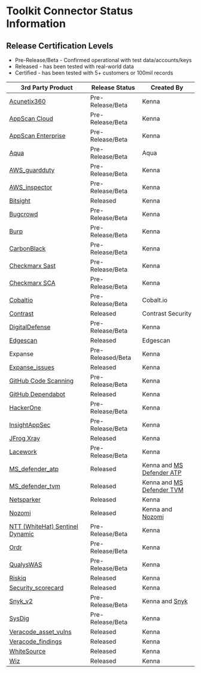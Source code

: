 # Toolkit Connector Status Information

## Release Certification Levels

- Pre-Release/Beta - Confirmed operational with test data/accounts/keys
- Released - has been tested with real-world data
- Certified - has been tested with 5+ customers or 100mil records




| 3rd Party Product | Release Status | Created By |
| --- | --- | --- |
| [Acunetix360](https://github.com/KennaSecurity/toolkit/tree/main/tasks/connectors/acunetix360/readme.md) | Pre-Release/Beta | Kenna |
| [AppScan Cloud](https://github.com/KennaSecurity/toolkit/tree/main/tasks/connectors/appscan_cloud/readme.md) | Pre-Release/Beta | Kenna |
| [AppScan Enterprise](https://github.com/KennaSecurity/toolkit/tree/main/tasks/connectors/appscan_enterprise/readme.md) | Pre-Release/Beta | Kenna |
| [Aqua](https://github.com/KennaSecurity/toolkit/tree/main/tasks/connectors/aqua/README.md) | Pre-Release/Beta | Aqua |
| [AWS_guardduty](https://github.com/KennaSecurity/toolkit/blob/main/tasks/connectors/aws_guardduty/ReadME.md) | Pre-Release/Beta | Kenna |
| [AWS_inspector](https://github.com/KennaSecurity/toolkit/tree/main/tasks/connectors/aws_inspector) | Pre-Release/Beta | Kenna |
| [Bitsight](https://github.com/KennaSecurity/toolkit/blob/main/tasks/connectors/digital_footprint/bitsight/README.md) | Released | Kenna |
| [Bugcrowd](https://github.com/KennaSecurity/toolkit/blob/main/tasks/connectors/bugcrowd/readme.md) | Pre-Release/Beta | Kenna |
| [Burp](https://github.com/KennaSecurity/toolkit/blob/main/tasks/connectors/burp/readme.md) | Pre-Release/Beta | Kenna |
| [CarbonBlack](https://github.com/KennaSecurity/toolkit/blob/main/tasks/connectors/carbon_black/readme.md) | Pre-Release/Beta | Kenna |
| [Checkmarx Sast](https://github.com/KennaSecurity/toolkit/blob/main/tasks/connectors/checkmarx_sast/README.md) | Pre-Release/Beta | Kenna |
| [Checkmarx SCA](https://github.com/KennaSecurity/toolkit/blob/main/tasks/connectors/checkmarx_sca/readme.md) | Pre-Release/Beta | Kenna |
| [Cobaltio](https://github.com/KennaSecurity/toolkit/blob/main/tasks/connectors/cobaltio/readme.md) | Pre-Release/Beta | Cobalt.io |
| [Contrast](https://github.com/KennaSecurity/toolkit/blob/main/tasks/connectors/contrast/readme.md) | Released | Contrast Security |
| [DigitalDefense](https://github.com/KennaSecurity/toolkit/blob/main/tasks/connectors/digital_defense/readme.md) | Pre-Release/Beta | Kenna |
| [Edgescan](https://github.com/KennaSecurity/toolkit/blob/main/tasks/connectors/edgescan/README.md) | Released | Edgescan |
| Expanse | Pre-Released/Beta | Kenna |
| [Expanse_issues](https://github.com/KennaSecurity/toolkit/blob/main/tasks/connectors/digital_footprint/expanse_issues/README.md) | Released | Kenna | 
| [GitHub Code Scanning](https://github.com/KennaSecurity/toolkit/blob/main/tasks/connectors/github_code_scanning/readme.md) | Pre-Release/Beta | Kenna |
| [GitHub Dependabot](https://github.com/KennaSecurity/toolkit/blob/main/tasks/connectors/github_dependabot/readme.md) | Released | Kenna |
| [HackerOne](https://github.com/KennaSecurity/toolkit/blob/main/tasks/connectors/hackerone/readme.md) | Pre-Release/Beta | Kenna |
| [InsightAppSec](https://github.com/KennaSecurity/toolkit/blob/main/tasks/connectors/insight_appsec/readme.md) | Pre-Release/Beta | Kenna |
| [JFrog Xray](https://github.com/KennaSecurity/toolkit/blob/main/tasks/connectors/jfrog/readme.md) | Released | Kenna |
| [Lacework](https://github.com/KennaSecurity/toolkit/blob/main/tasks/connectors/lacework/readme.md) | Pre-Release/Beta | Kenna |
| [MS_defender_atp](https://github.com/KennaSecurity/toolkit/blob/main/tasks/connectors/ms_defender_atp/readme.md) | Released | Kenna and [MS Defender ATP](https://securitycenter.windows.com/) |
| [MS_defender_tvm](https://github.com/KennaSecurity/toolkit/blob/main/tasks/connectors/ms_defender_tvm/readme.md) | Released | Kenna and [MS Defender TVM](https://securitycenter.windows.com/) |
| [Netsparker](https://github.com/KennaSecurity/toolkit/blob/main/tasks/connectors/netsparker/readme.md) | Released | Kenna |
| [Nozomi](https://github.com/KennaSecurity/toolkit/blob/main/tasks/connectors/nozomi/ReadME.md) | Released | Kenna and [Nozomi](https://www.nozominetworks.com/) |
| [NTT (WhiteHat) Sentinel Dynamic](https://github.com/KennaSecurity/toolkit/blob/main/tasks/connectors/ntt_sentinel_dynamic/README.md) | Pre-Release/Beta | Kenna |
| [Ordr](https://github.com/KennaSecurity/toolkit/blob/main/tasks/connectors/ordr/readme.md) | Pre-Release/Beta | Kenna |
| [QualysWAS](https://github.com/KennaSecurity/toolkit/blob/main/tasks/connectors/qualys_was/README.md) | Pre-Release/Beta | Kenna |
| [Riskiq](https://github.com/KennaSecurity/toolkit/blob/main/tasks/connectors/digital_footprint/riskiq/README.md) | Released | Kenna |
| [Security_scorecard](https://github.com/KennaSecurity/toolkit/blob/main/tasks/connectors/digital_footprint/security_scorecard/README.md) | Released | Kenna |
| [Snyk_v2](https://github.com/KennaSecurity/toolkit/tree/main/tasks/connectors/snyk_v2/readme.md) | Pre-Release/Beta | Kenna and [Snyk](https://snyk.io/) |
| [SysDig](https://github.com/KennaSecurity/toolkit/blob/main/tasks/connectors/sysdig/readme.md) | Pre-Release/Beta | Kenna |
| [Veracode_asset_vulns](https://github.com/KennaSecurity/toolkit/blob/main/tasks/connectors/veracode_asset_vulns/readme.md) | Released | Kenna |
| [Veracode_findings](https://github.com/KennaSecurity/toolkit/blob/main/tasks/connectors/veracode_findings/readme.md) | Released | Kenna |
| [WhiteSource](https://github.com/KennaSecurity/toolkit/blob/main/tasks/connectors/whitesource/readme.md) | Released | Kenna |
| [Wiz](https://github.com/KennaSecurity/toolkit/tree/main/tasks/connectors/wiz) | Released | Kenna |
